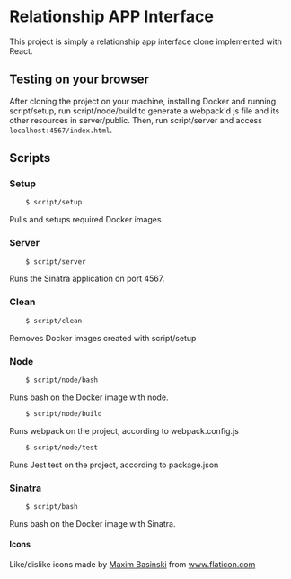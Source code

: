 # Relationship APP Interface

This project is simply a relationship app interface clone implemented with React.

## Testing on your browser

After cloning the project on your machine, installing Docker and running script/setup, run script/node/build to generate a webpack'd js file and its other resources in server/public. Then, run script/server and access `localhost:4567/index.html`.

## Scripts

### Setup

```bash
    $ script/setup
```

Pulls and setups required Docker images.

### Server

```bash
    $ script/server
```

Runs the Sinatra application on port 4567.

### Clean

```bash
    $ script/clean
```

Removes Docker images created with script/setup

### Node

```bash
    $ script/node/bash
```

Runs bash on the Docker image with node.

```bash
    $ script/node/build
```

Runs webpack on the project, according to webpack.config.js

```bash
    $ script/node/test
```

Runs Jest test on the project, according to package.json

### Sinatra

```bash
    $ script/bash
```

Runs bash on the Docker image with Sinatra.

#### Icons

Like/dislike icons made by [Maxim Basinski](https://www.flaticon.com/authors/maxim-basinski) from www.flaticon.com

